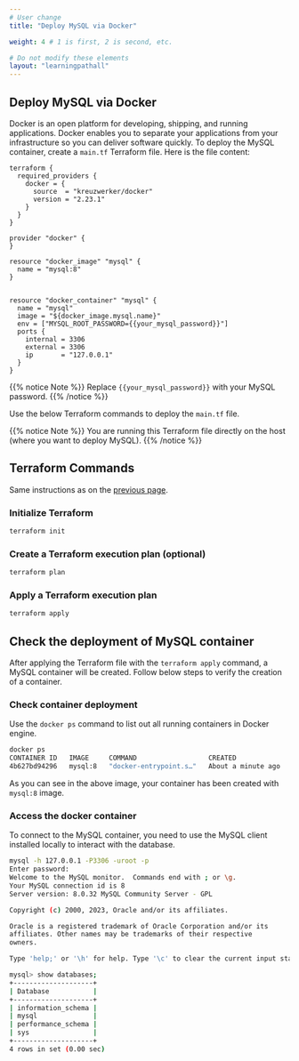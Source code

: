 ```yaml
---
# User change
title: "Deploy MySQL via Docker"

weight: 4 # 1 is first, 2 is second, etc.

# Do not modify these elements
layout: "learningpathall"
---
```


## Deploy MySQL via Docker
Docker is an open platform for developing, shipping, and running applications. Docker enables you to separate your applications from your infrastructure so you can deliver software quickly.
To deploy the MySQL container, create a `main.tf` Terraform file. Here is the file content:

```console
terraform {
  required_providers {
    docker = {
      source  = "kreuzwerker/docker"
      version = "2.23.1"
    }
  }
}

provider "docker" {
}

resource "docker_image" "mysql" {
  name = "mysql:8"
}


resource "docker_container" "mysql" {
  name = "mysql"
  image = "${docker_image.mysql.name}"
  env = ["MYSQL_ROOT_PASSWORD={{your_mysql_password}}"]
  ports {
    internal = 3306
    external = 3306
    ip       = "127.0.0.1"
  }
}
```
{{% notice Note %}}
Replace `{{your_mysql_password}}` with your MySQL password.
{{% /notice %}}

Use the below Terraform commands to deploy the `main.tf` file.

{{% notice Note %}}
You are running this Terraform file directly on the host (where you want to deploy MySQL).
{{% /notice %}}

## Terraform Commands

Same instructions as on the [previous page](/learning-paths/server-and-cloud/mysql/ec2_deployment#terraform-commands).

### Initialize Terraform

```bash
terraform init
```

### Create a Terraform execution plan (optional)

```bash
terraform plan
```

### Apply a Terraform execution plan

```bash
terraform apply
```

## Check the deployment of MySQL container

After applying the Terraform file with the `terraform apply` command, a MySQL container will be created. Follow below steps to verify the creation of a container.

### Check container deployment
Use the `docker ps` command to list out all running containers in Docker engine.

```bash { output_lines="2-4" }
docker ps
CONTAINER ID   IMAGE     COMMAND                  CREATED              STATUS              PORTS                                 NAMES
4b627bd94296   mysql:8   "docker-entrypoint.s…"   About a minute ago   Up About a minute   127.0.0.1:3306->3306/tcp, 33060/tcp   mysql
```

As you can see in the above image, your container has been created with `mysql:8` image.

### Access the docker container
To connect to the MySQL container, you need to use the MySQL client installed locally to interact with the database.

```bash { output_lines="2-24" }
mysql -h 127.0.0.1 -P3306 -uroot -p
Enter password: 
Welcome to the MySQL monitor.  Commands end with ; or \g.
Your MySQL connection id is 8
Server version: 8.0.32 MySQL Community Server - GPL

Copyright (c) 2000, 2023, Oracle and/or its affiliates.

Oracle is a registered trademark of Oracle Corporation and/or its
affiliates. Other names may be trademarks of their respective
owners.

Type 'help;' or '\h' for help. Type '\c' to clear the current input statement.

mysql> show databases;
+--------------------+
| Database           |
+--------------------+
| information_schema |
| mysql              |
| performance_schema |
| sys                |
+--------------------+
4 rows in set (0.00 sec)
```

